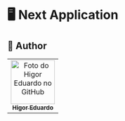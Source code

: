 # :desktop_computer: Next Application

## :unicorn: Author

<table>
  <tr>
    <td align="center">
      <a href="https://github.com/bhigoreduardo">
        <img src="https://avatars.githubusercontent.com/u/96431991?v=4" width="100px;" alt="Foto do Higor Eduardo no GitHub"/><br>
        <sub>
          <b>Higor Eduardo</b>
        </sub>
      </a>
    </td>
  </tr>
</table>

